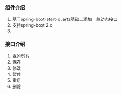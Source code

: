 ### 组件介绍 ###
1. 基于spring-boot-start-quartz基础上添加一些动态接口
2. 支持spring-boot 2.x
3. 

### 接口介绍 ###
1. 查询所有
2. 保存
3. 修改
4. 暂停
5. 重启
6. 删除

